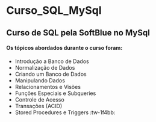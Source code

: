 # Curso_SQL_MySql
## Curso de SQL pela SoftBlue no MySql
#### Os tópicos abordados durante o curso foram:
- Introdução a Banco de Dados
- Normalização de Dados
- Criando um Banco de Dados
- Manipulando Dados
- Relacionamentos e Visões
- Funções Especiais e Subqueries
- Controle de Acesso
- Transações (ACID)
- Stored Procedures e Triggers
:tw-1f4bb:
